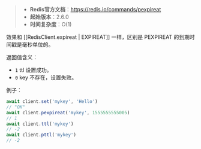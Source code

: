 > - **Redis官方文档**：https://redis.io/commands/pexpireat
> - **起始版本**：2.6.0
> - **时间复杂度**：O(1)


效果和 [[RedisClient.expireat | EXPIREAT]] 一样，区别是 PEXPIREAT 的到期时间戳是毫秒单位的。

返回值含义：
- `1` ttl 设置成功。
- `0` key 不存在，设置失败。

例子：

```typescript
await client.set('mykey', 'Hello')
// "OK"
await client.pexpireat('mykey', 1555555555005)
// 1
await client.ttl('mykey')
// -2
await client.pttl('mykey')
// -2
```

